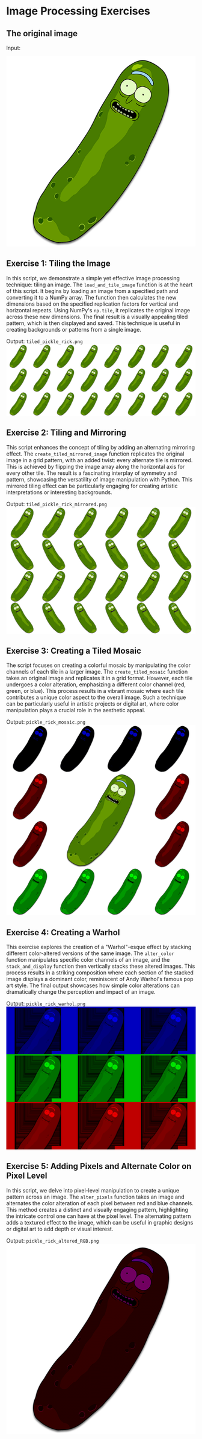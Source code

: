 # Image Processing Exercises

## The original image
Input: 

![Alt text](data/input/pickle_rick.png)

## Exercise 1: Tiling the Image
In this script, we demonstrate a simple yet effective image processing technique: tiling an image. The `load_and_tile_image` function is at the heart of this script. It begins by loading an image from a specified path and converting it to a NumPy array. The function then calculates the new dimensions based on the specified replication factors for vertical and horizontal repeats. Using NumPy's `np.tile`, it replicates the original image across these new dimensions. The final result is a visually appealing tiled pattern, which is then displayed and saved. This technique is useful in creating backgrounds or patterns from a single image.

Output: `tiled_pickle_rick.png`
![Alt text](data/output/tiled_pickle_rick.png)


## Exercise 2: Tiling and Mirroring
This script enhances the concept of tiling by adding an alternating mirroring effect. The `create_tiled_mirrored_image` function replicates the original image in a grid pattern, with an added twist: every alternate tile is mirrored. This is achieved by flipping the image array along the horizontal axis for every other tile. The result is a fascinating interplay of symmetry and pattern, showcasing the versatility of image manipulation with Python. This mirrored tiling effect can be particularly engaging for creating artistic interpretations or interesting backgrounds.

Output: `tiled_pickle_rick_mirrored.png`
![Alt text](data/output/tiled_pickle_rick_mirrored.png)

## Exercise 3: Creating a Tiled Mosaic
The script focuses on creating a colorful mosaic by manipulating the color channels of each tile in a larger image. The `create_tiled_mosaic` function takes an original image and replicates it in a grid format. However, each tile undergoes a color alteration, emphasizing a different color channel (red, green, or blue). This process results in a vibrant mosaic where each tile contributes a unique color aspect to the overall image. Such a technique can be particularly useful in artistic projects or digital art, where color manipulation plays a crucial role in the aesthetic appeal.

Output: `pickle_rick_mosaic.png`
![Alt text](data/output/pickle_rick_mosaic.png)

## Exercise 4: Creating a Warhol
This exercise explores the creation of a "Warhol"-esque effect by stacking different color-altered versions of the same image. The `alter_color` function manipulates specific color channels of an image, and the `stack_and_display` function then vertically stacks these altered images. This process results in a striking composition where each section of the stacked image displays a dominant color, reminiscent of Andy Warhol's famous pop art style. The final output showcases how simple color alterations can dramatically change the perception and impact of an image.

Output: `pickle_rick_warhol.png`
![Alt text](data/output/pickle_rick_warhol.png)

## Exercise 5: Adding Pixels and Alternate Color on Pixel Level
In this script, we delve into pixel-level manipulation to create a unique pattern across an image. The `alter_pixels` function takes an image and alternates the color alteration of each pixel between red and blue channels. This method creates a distinct and visually engaging pattern, highlighting the intricate control one can have at the pixel level. The alternating pattern adds a textured effect to the image, which can be useful in graphic designs or digital art to add depth or visual interest.

Output: `pickle_rick_altered_RGB.png`
![Alt text](data/output/pickle_rick_altered_RGB.png)


